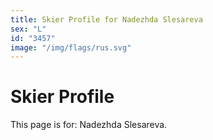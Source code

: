 ```yaml
---
title: Skier Profile for Nadezhda Slesareva
sex: "L"
id: "3457"
image: "/img/flags/rus.svg" 
---
```


# Skier Profile

This page is for: Nadezhda Slesareva.
    